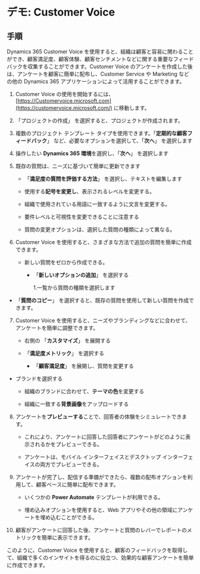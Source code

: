 ﻿---
demo:
    title: 'デモ: Customer Voice'
    module: 'モジュール 1: Dynamics 365 Marketing の基礎を学ぶ'
---

# デモ: Customer Voice

## 手順

Dynamics 365 Customer Voice を使用すると、組織は顧客と容易に関わることができ、顧客満足度、顧客体験、顧客センチメントなどに関する重要なフィードバックを収集することができます。Customer Voice のアンケートを作成した後は、アンケートを顧客に簡単に配布し、Customer Service や Marketing などの他の Dynamics 365 アプリケーションによって活用することができます。 

1. Customer Voice の使用を開始するには、[https://Customervoice.microsoft.com](https://customervoice.microsoft.com/) に移動します。 

2. 「プロジェクトの作成」 を選択すると、プロジェクトが作成されます。

3. 複数のプロジェクト テンプレート タイプを使用できます。「**定期的な顧客フィードバック**」 など、必要なオプションを選択して、「**次へ**」 を選択します

4. 操作したい **Dynamics 365 環境**を選択し、「**次へ**」 を選択します

5. 既存の質問は、ニーズに基づいて簡単に更新できます

	- 「**満足度の質問を評価する方法**」 を選択し、テキストを編集します

	- 使用する**記号を変更し**、表示されるレベルを変更する。 

	- 組織で使用されている用語に一致するように文言を変更する。 

	- 要件レベルと可視性を変更できることに注意する

	- 質問の変更オプションは、選択した質問の種類によって異なる。

6. Customer Voice を使用すると、さまざまな方法で追加の質問を簡単に作成できます。 

	- 新しい質問をゼロから作成できる。

		- 「**新しいオプションの追加**」 を選択する

			1.一覧から質問の種類を選択します

- 「**質問のコピー**」 を選択すると、既存の質問を使用して新しい質問を作成できます。

7. Customer Voice を使用すると、ニーズやブランディングなどに合わせて、アンケートを簡単に調整できます。 

	- 右側の 「**カスタマイズ**」 を展開する

	- 「**満足度メトリック**」 を選択する

		- 「**顧客満足度**」 を展開し、質問を変更する

- ブランドを選択する

	- 組織のブランドに合わせて、**テーマの色**を変更する

	- 組織に一致する**背景画像**をアップロードする

8. アンケートを**プレビューする**ことで、回答者の体験をシミュレートできます。 

	- これにより、アンケートに回答した回答者にアンケートがどのように表示されるかをプレビューできる。 

	- アンケートは、モバイル インターフェイスとデスクトップ インターフェイスの両方でプレビューできる。 

9. アンケートが完了し、配信する準備ができたら、複数の配布オプションを利用して、顧客ベースに簡単に配布できます。

	- いくつかの **Power Automate** テンプレートが利用できる。 

	- 埋め込みオプションを使用すると、Web アプリやその他の領域にアンケートを埋め込むことができる。 

10. 顧客がアンケートに回答した後、アンケートと質問のレバーでレポートのメトリックを簡単に表示できます。 

このように、Customer Voice を使用すると、顧客のフィードバックを取得して、組織で多くのインサイトを得るのに役立つ、効果的な顧客アンケートを簡単に作成できます。 

 
